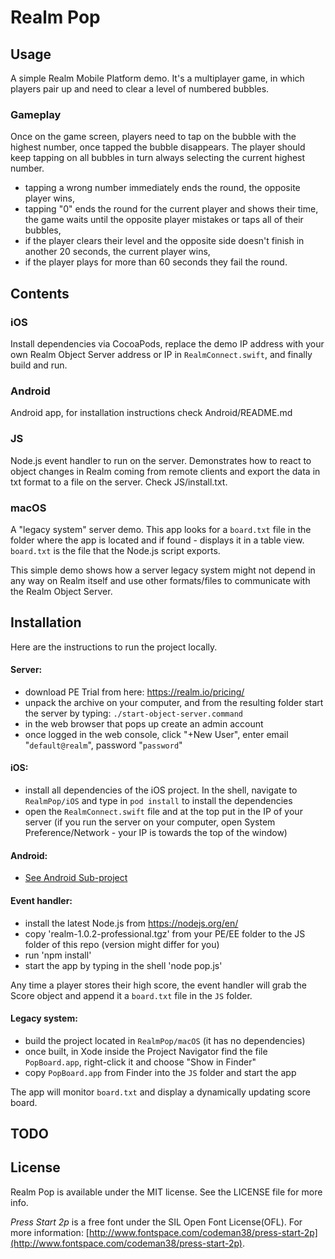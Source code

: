 # Realm Pop


## Usage

A simple Realm Mobile Platform demo. It's a multiplayer game, in which players pair up and need to clear a level of numbered bubbles.

### Gameplay

Once on the game screen, players need to tap on the bubble with the highest number, once tapped the bubble disappears. The player should keep tapping on all bubbles in turn always selecting the current highest number.

* tapping a wrong number immediately ends the round, the opposite player wins,
* tapping "0" ends the round for the current player and shows their time, the game waits until the opposite player mistakes or taps all of their bubbles,
* if the player clears their level and the opposite side doesn't finish in another 20 seconds, the current player wins,
* if the player plays for more than 60 seconds they fail the round.

## Contents

### iOS 

Install dependencies via CocoaPods, replace the demo IP address with your own Realm Object Server address or IP in `RealmConnect.swift`, and finally build and run.

### Android

Android app, for installation instructions check Android/README.md

### JS

Node.js event handler to run on the server. Demonstrates how to react to object changes in Realm coming from remote clients and export the data in txt format to a file on the server. Check JS/install.txt.

### macOS

A "legacy system" server demo. This app looks for a `board.txt` file in the folder where the app is located and if found - displays it in a table view. `board.txt` is the file that the Node.js script exports.

This simple demo shows how a server legacy system might not depend in any way on Realm itself and use other formats/files to communicate with the  Realm Object Server.

## Installation

Here are the instructions to run the project locally.

#### Server: 
  * download PE Trial from here: https://realm.io/pricing/
  * unpack the archive on your computer, and from the resulting folder start the server by typing: `./start-object-server.command`
  * in the web browser that pops up create an admin account
  * once logged in the web console, click "+New User", enter email "`default@realm`", password "`password`"

#### iOS:
  * install all dependencies of the iOS project. In the shell, navigate to `RealmPop/iOS` and type in `pod install` to install the dependencies
 * open the `RealmConnect.swift` file and at the top put in the IP of your server (if you run the server on your computer, open System Preference/Network - your IP is towards the top of the window)
 
#### Android:

 * [See Android Sub-project](Android#installation-instructions)

#### Event handler:
 * install the latest Node.js from https://nodejs.org/en/
 * copy 'realm-1.0.2-professional.tgz' from your PE/EE folder to the JS folder of this repo (version might differ for you)
 * run 'npm install'
 * start the app by typing in the shell 'node pop.js'

Any time a player stores their high score, the event handler will grab the Score object and append it a `board.txt` file in the `JS` folder.

#### Legacy system:
 * build the project located in `RealmPop/macOS` (it has no dependencies)
 * once built, in Xode inside the Project Navigator find the file `PopBoard.app`, right-click it and choose "Show in Finder"
 * copy `PopBoard.app` from Finder into the `JS` folder and start the app

The app will monitor `board.txt` and display a dynamically updating score board.

## TODO

## License

Realm Pop is available under the MIT license. See the LICENSE file for more info.

_Press Start 2p_ is a free font under the SIL Open Font License(OFL). For more information: [http://www.fontspace.com/codeman38/press-start-2p](http://www.fontspace.com/codeman38/press-start-2p).